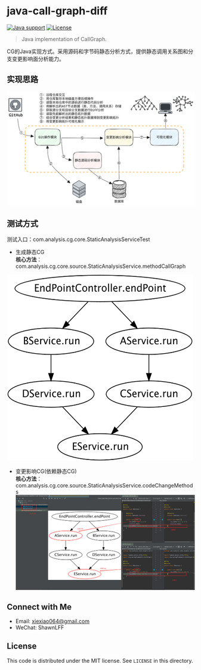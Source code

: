 # java-call-graph-diff
[![Java support](https://img.shields.io/badge/Java-8-green?logo=java&logoColor=white)](https://openjdk.java.net/)
[![License](https://img.shields.io/badge/license-MIT-blue?logo=opensourceinitiative&logoColor=white)](https://opensource.org/licenses/MIT)

> Java implementation of CallGraph.

CG的Java实现方式。采用源码和字节码静态分析方式，提供静态调用关系图和分支变更影响面分析能力。

## 实现思路
![img.png](picture/impl.png)

## 测试方式
测试入口：com.analysis.cg.core.StaticAnalysisServiceTest
- 生成静态CG  
**核心方法**：com.analysis.cg.core.source.StaticAnalysisService.methodCallGraph
<img src="picture/cg.png" width="500" height="500" alt="callGraph">

- 变更影响CG(依赖静态CG)    
**核心方法**：com.analysis.cg.core.source.StaticAnalysisService.codeChangeMethods
![img.png](picture/change_cg.png)

## Connect with Me
- Email: [xiexiao064@gmail.com](mailto:xiexiao064@gmail.com)
- WeChat: ShawnLFF

License
---

This code is distributed under the MIT license. See `LICENSE` in this directory.



